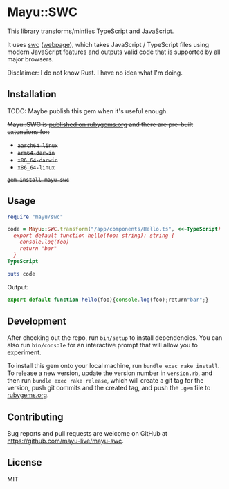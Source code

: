 # Mayu::SWC

This library transforms/minfies TypeScript and JavaScript.

It uses [swc](https://github.com/swc-project/swc) ([webpage](https://swc.rs/)),
which takes JavaScript / TypeScript files using modern JavaScript features and
outputs valid code that is supported by all major browsers.

Disclaimer: I do not know Rust. I have no idea what I'm doing.

## Installation

TODO: Maybe publish this gem when it's useful enough.

~~Mayu::SWC is [published on rubygems.org](https://rubygems.org/gems/mayu-swc)
and there are pre-built extensions for:~~

* ~~`aarch64-linux`~~
* ~~`arm64-darwin`~~
* ~~`x86_64-darwin`~~
* ~~`x86_64-linux`~~

~~`gem install mayu-swc`~~

## Usage

```ruby
require "mayu/swc"

code = Mayu::SWC.transform("/app/components/Hello.ts", <<~TypeScript)
  export default function hello(foo: string): string {
    console.log(foo)
    return "bar"
  }
TypeScript

puts code
```

Output:

```js
export default function hello(foo){console.log(foo);return"bar";}
```

## Development

After checking out the repo, run `bin/setup` to install dependencies. You can also run `bin/console` for an interactive prompt that will allow you to experiment.

To install this gem onto your local machine, run `bundle exec rake install`. To release a new version, update the version number in `version.rb`, and then run `bundle exec rake release`, which will create a git tag for the version, push git commits and the created tag, and push the `.gem` file to [rubygems.org](https://rubygems.org).

## Contributing

Bug reports and pull requests are welcome on GitHub at https://github.com/mayu-live/mayu-swc.

## License

MIT
